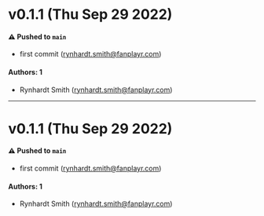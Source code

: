 # v0.1.1 (Thu Sep 29 2022)

#### ⚠️ Pushed to `main`

- first commit (rynhardt.smith@fanplayr.com)

#### Authors: 1

- Rynhardt Smith (rynhardt.smith@fanplayr.com)

---

# v0.1.1 (Thu Sep 29 2022)

#### ⚠️ Pushed to `main`

- first commit (rynhardt.smith@fanplayr.com)

#### Authors: 1

- Rynhardt Smith (rynhardt.smith@fanplayr.com)
